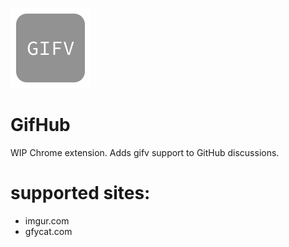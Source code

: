 ![logo](icon.png)

# GifHub

WIP Chrome extension. Adds gifv support to GitHub discussions.

# supported sites:
- imgur.com
- gfycat.com
